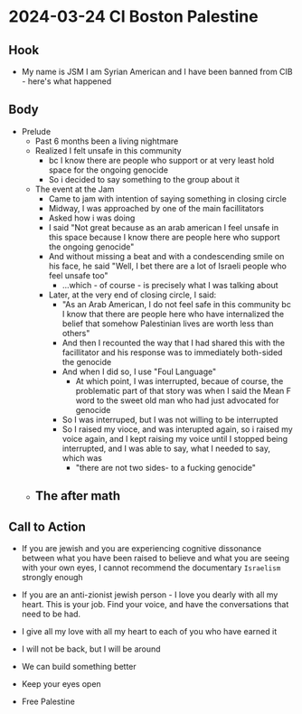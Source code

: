 # 2024-03-24 CI Boston Palestine 

## Hook
- My name is JSM I am Syrian American and I have been banned from CIB - here's what happened

## Body 
- Prelude
  - Past 6 months been a living nightmare
  - Realized I felt unsafe in this community
    - bc I know there are people who support or at very least hold space for the ongoing genocide
    - So i decided to say something to the group about it
  - The event at the Jam 
    - Came to jam with intention of saying something in closing circle
    - Midway, I was approached by one of the main facillitators
    - Asked how i was doing
    - I said "Not great because as an arab american I feel unsafe in this space because I know there are people here who support the ongoing genocide"
    - And without missing a beat and with a condescending smile on his face, he said "Well, I bet there are a lot of Israeli people who feel unsafe too"
      - ...which -  of course - is precisely what I was talking about
    - Later, at the very end of closing circle, I said: 
      - "As an Arab American, I do not feel safe in this community bc I know that there are people here who have internalized the belief that somehow Palestinian lives are worth less than others"
      - And then I recounted the way that I had shared this with the facillitator and his response was to immediately both-sided the genocide
      - And when I did so, I use "Foul Language"
        - At which point, I was interrupted, becaue of course, the problematic part of that story was when I said the Mean F word to the sweet old man who had just advocated for genocide
      - So I was interruped, but I was not willing to be interrupted 
      - So I raised my vioce, and was interupted again, so i raised my voice again, and I kept raising my voice until I stopped being interrupted, and I was able to say, what I needed to say, which was
        - "there are not two sides- to a fucking genocide"
  - The after math
    - 

## Call to Action
- If you are jewish and you are experiencing cognitive dissonance between what you have been raised to believe and what you are seeing with your own eyes, I cannot recommend the documentary `Israelism` strongly enough
- If you are an anti-zionist jewish person - I love you dearly with all my heart. This is your job. Find your voice, and have the conversations that need to be had.

- I give all my love with all my heart to each of you who have earned it
- I will not be back, but I will be around
- We can build something better
- Keep your eyes open 

- Free Palestine